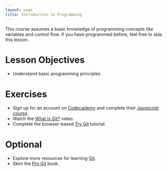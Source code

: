 ```yaml
---
layout: page
title: Introduction to Programming
---
```


This course assumes a basic knowledge of programming concepts like variables and control flow. If you have programmed before, feel free to skip this lesson.

# Lesson Objectives
- Understand basic programming principles

# Exercises
- Sign up for an account on [Codecademy](https://www.codecademy.com) and complete their [Javascript course](https://www.codecademy.com/learn/javascript).
- Watch the [What is Git?](http://git-scm.com/video/what-is-git) video.
- Complete the browser-based [Try Git](http://try.github.com/) tutorial.

# Optional
- Explore more resources for learning [Git](https://help.github.com/articles/good-resources-for-learning-git-and-github/).
- Skim the [Pro Git](http://git-scm.com/book/en/v2) book.
